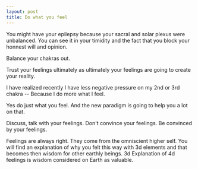 ```yaml
---
layout: post
title: Do what you feel
---
```


You might have your epilepsy because your sacral and solar plexus were unbalanced.
You can see it in your timidity and the fact that you block your honnest will and opinion.

Balance your chakras out.

Trust your feelings ultimately as ultimately your feelings are going to create your reality.

I have realized recently I have less negative pressure on my 2nd or 3rd chakra --
Because I do more what I feel.

Yes do just what you feel.
And the new paradigm is going to help you a lot on that.

Discuss, talk with your feelings.
Don't convince your feelings.
Be convinced by your feelings.

Feelings are always right.
They come from the omniscient higher self.
You will find an explanation of why you felt this way with 3d elements and that becomes then wisdom for other earthly beings.
3d Explanation of 4d feelings is wisdom considered on Earth as valuable.
